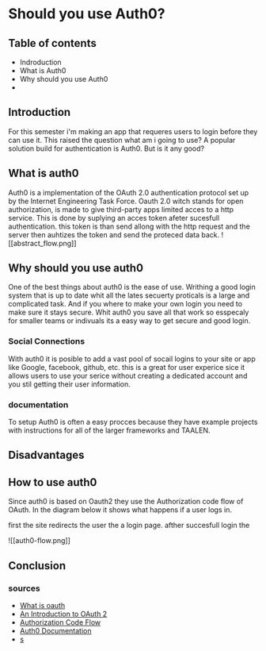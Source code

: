 # Should you use Auth0?

## Table of contents
- Indroduction
- What is Auth0
- Why should you use Auth0
- 


## Introduction
For this semester i'm making an app that requeres users to login before they can use it. This raised the question what am i going to use? A popular solution build for authentication is Auth0. But is it any good?

## What is auth0
Auth0 is a implementation of the OAuth 2.0 authentication protocol set up by the Internet Engineering Task Force. Oauth 2.0 witch stands for open authorization, is made to give third-party apps limited acces to a http service. This is done by suplying an acces token afeter sucesfull authentication. this token is than send allong with the http request and the server then auhtizes the token and send the proteced data back.
![[abstract_flow.png]]

## Why should you use auth0
One of the best things about auth0 is the ease of use. Writhing a good login system that is up to date whit all the lates secuerty proticals is a large and complicated task. And if you where to make your own login you need to make sure it stays secure. Whit auth0 you save all that work so esspecaly for smaller teams or indivuals its a easy way to get secure and good login.

### Social Connections
With auth0 it is posible to add a vast pool of socail logins to your site or app like Google, facebook, github, etc. this is a great for user experice sice it allows users to use your serice without creating a dedicated account and you stil getting their user information. 

### documentation
To setup Auth0 is often a easy procces because they have example projects with instructions for all of the larger frameworks and TAALEN.  

## Disadvantages


## How to use auth0
Since auth0 is based on Oauth2 they use the Authorization code flow of OAuth. In the diagram below it shows what happens if a user logs in.

first the site redirects the user the a login page. afther succesfull login the

![[auth0-flow.png]]


## Conclusion


### sources
- [What is oauth](https://auth0.com/intro-to-iam/what-is-oauth-2/)
- [An Introduction to OAuth 2](https://www.digitalocean.com/community/tutorials/an-introduction-to-oauth-2)
- [Authorization Code Flow](https://auth0.com/docs/get-started/authentication-and-authorization-flow/authorization-code-flow)
- [Auth0 Documentation](https://auth0.com/docs/)
- [s](https://datatracker.ietf.org/doc/html/rfc6749#section-4.1)


